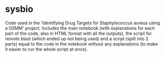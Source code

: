 # sysbio
Code used in the 'Identifying Drug Targets for Staphylococcus aureus using a GSMM' project.
Includes the main notebook (with explanations for each part of the code, also in HTML format with all the outputs),
the script for remote blast (which ended up not being used) and a script (split into 2 parts) equal to the code in the notebook without any explanations (to make it easier to run the whole script at once).
